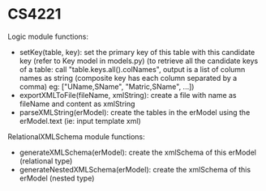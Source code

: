 # CS4221
Logic module functions:
  + setKey(table, key): set the primary key of this table with this candidate key (refer to Key model in models.py)
  (to retrieve all the candidate keys of a table: call "table.keys.all().colNames", output is a list of column names as string 
  (composite key has each column separated by a comma) eg: ["UName,SName", "Matric,SName", ...])
  + exportXMLToFile(fileName, xmlString): create a file with name as fileName and content as xmlString
  + parseXMLString(erModel): create the tables in the erModel using the erModel.text (ie: input template xml)
 
 RelationalXMLSchema module functions:
  + generateXMLSchema(erModel): create the xmlSchema of this erModel (relational type)
  + generateNestedXMLSchema(erModel): create the xmlSchema of this erModel (nested type)
